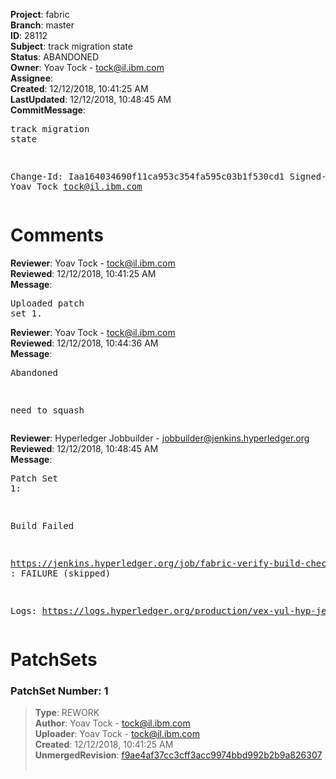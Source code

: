 <strong>Project</strong>: fabric<br><strong>Branch</strong>: master<br><strong>ID</strong>: 28112<br><strong>Subject</strong>: track migration state<br><strong>Status</strong>: ABANDONED<br><strong>Owner</strong>: Yoav Tock - tock@il.ibm.com<br><strong>Assignee</strong>:<br><strong>Created</strong>: 12/12/2018, 10:41:25 AM<br><strong>LastUpdated</strong>: 12/12/2018, 10:48:45 AM<br><strong>CommitMessage</strong>:<br><pre>track migration state

Change-Id: Iaa164034690f11ca953c354fa595c03b1f530cd1
Signed-off-by: Yoav Tock <tock@il.ibm.com>
</pre><h1>Comments</h1><strong>Reviewer</strong>: Yoav Tock - tock@il.ibm.com<br><strong>Reviewed</strong>: 12/12/2018, 10:41:25 AM<br><strong>Message</strong>: <pre>Uploaded patch set 1.</pre><strong>Reviewer</strong>: Yoav Tock - tock@il.ibm.com<br><strong>Reviewed</strong>: 12/12/2018, 10:44:36 AM<br><strong>Message</strong>: <pre>Abandoned

need to squash</pre><strong>Reviewer</strong>: Hyperledger Jobbuilder - jobbuilder@jenkins.hyperledger.org<br><strong>Reviewed</strong>: 12/12/2018, 10:48:45 AM<br><strong>Message</strong>: <pre>Patch Set 1:

Build Failed 

https://jenkins.hyperledger.org/job/fabric-verify-build-checks-x86_64/8136/ : FAILURE (skipped)

Logs: https://logs.hyperledger.org/production/vex-yul-hyp-jenkins-3/fabric-verify-build-checks-x86_64/8136</pre><h1>PatchSets</h1><h3>PatchSet Number: 1</h3><blockquote><strong>Type</strong>: REWORK<br><strong>Author</strong>: Yoav Tock - tock@il.ibm.com<br><strong>Uploader</strong>: Yoav Tock - tock@il.ibm.com<br><strong>Created</strong>: 12/12/2018, 10:41:25 AM<br><strong>UnmergedRevision</strong>: [f9ae4af37cc3cff3acc9974bbd992b2b9a826307](https://github.com/hyperledger-gerrit-archive/fabric/commit/f9ae4af37cc3cff3acc9974bbd992b2b9a826307)<br><br></blockquote>